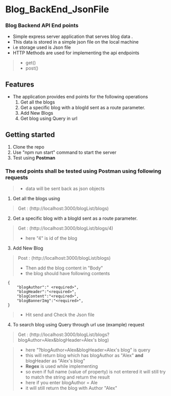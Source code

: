 # Blog_BackEnd_JsonFile
  ### Blog Backend API End points
  - Simple express server application that serves blog data . 
  - This data is stored in a simple json file on the local machine
  - i.e storage used is Json file
  - HTTP Methods are used for implementing the api endpoints
  > - get()
  > - post()
## Features
- The application provides end points for the following operations
  1. Get all the blogs
  2. Get a specific blog with a blogId sent as a route parameter.
  3. Add New Blogs
  4. Get blog using Query in url 
  
## Getting started
  1. Clone the repo
  2. Use "npm run start" command to start the server
  3. Test using **Postman**
  
### The end points shall be tested using Postman using following requests
  > - data will be sent back as json objects
  
  1. Get all the blogs using 
   >Get : (http://localhost:3000/blogList/blogs)

  2. Get a specific blog with a blogId sent as a route parameter.
   >Get : (http://localhost:3000/blogList/blogs/4)
   >- here "4" is id of the blog
   
  3. Add New Blog
   >  Post : (http://localhost:3000/blogList/blogs)
   > - Then add the blog content in "Body"
   >- the blog should have following contents
   ```
    {
        "blogAuthor":" <required>",
        "blogHeader":"<required>",
        "blogContent":"<required>",
        "blogBannerImg":"<required>",
    }
   ``` 
   >- Hit send and Check the Json file 
  4. To search blog using Query through url use (example) request
   > Get : (http://localhost:3000/blogList/blogs?blogAuthor=Alex&blogHeader=Alex's blog)
   
   > - here "?blogAuthor=Alex&blogHeader=Alex's blog" is query
   > - this will return blog which has blogAuthor as "Alex" **and** blogHeader as "Alex's blog"
   > - **Regex** is used while implementing 
   > - so even if full name (value of property) is not entered it will still try to match the string and return the result
   > - here if you enter blogAuthor = Ale
   > - it will still return the blog with Author "Alex"
   
  
